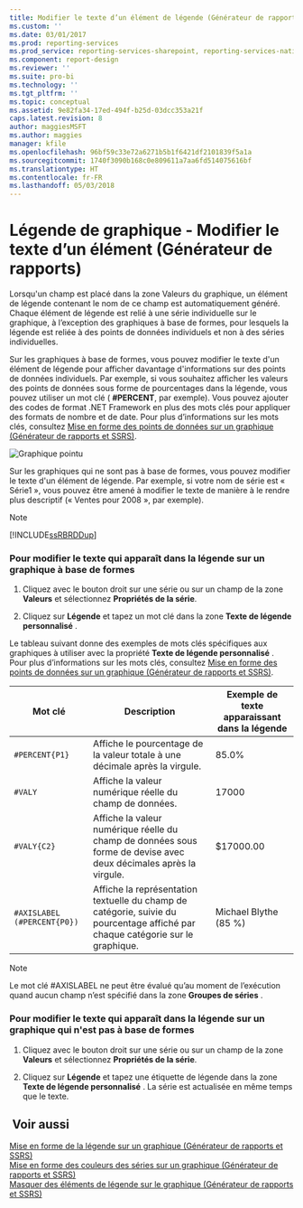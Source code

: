 ```yaml
---
title: Modifier le texte d’un élément de légende (Générateur de rapports et SSRS) | Microsoft Docs
ms.custom: ''
ms.date: 03/01/2017
ms.prod: reporting-services
ms.prod_service: reporting-services-sharepoint, reporting-services-native
ms.component: report-design
ms.reviewer: ''
ms.suite: pro-bi
ms.technology: ''
ms.tgt_pltfrm: ''
ms.topic: conceptual
ms.assetid: 9e82fa34-17ed-494f-b25d-03dcc353a21f
caps.latest.revision: 8
author: maggiesMSFT
ms.author: maggies
manager: kfile
ms.openlocfilehash: 96bf59c33e72a6271b5b1f6421df2101839f5a1a
ms.sourcegitcommit: 1740f3090b168c0e809611a7aa6fd514075616bf
ms.translationtype: HT
ms.contentlocale: fr-FR
ms.lasthandoff: 05/03/2018
---
```

# <a name="chart-legend---change-item-text-report-builder"></a>Légende de graphique - Modifier le texte d’un élément (Générateur de rapports)
  Lorsqu'un champ est placé dans la zone Valeurs du graphique, un élément de légende contenant le nom de ce champ est automatiquement généré. Chaque élément de légende est relié à une série individuelle sur le graphique, à l’exception des graphiques à base de formes, pour lesquels la légende est reliée à des points de données individuels et non à des séries individuelles.  
  
 Sur les graphiques à base de formes, vous pouvez modifier le texte d'un élément de légende pour afficher davantage d'informations sur des points de données individuels. Par exemple, si vous souhaitez afficher les valeurs des points de données sous forme de pourcentages dans la légende, vous pouvez utiliser un mot clé ( **#PERCENT**, par exemple). Vous pouvez ajouter des codes de format .NET Framework en plus des mots clés pour appliquer des formats de nombre et de date. Pour plus d’informations sur les mots clés, consultez [Mise en forme des points de données sur un graphique &#40;Générateur de rapports et SSRS&#41;](../../reporting-services/report-design/formatting-data-points-on-a-chart-report-builder-and-ssrs.md).  
  
 ![Graphique pointu](../../reporting-services/report-design/media/sharpchart.png "Graphique pointu")  
  
 Sur les graphiques qui ne sont pas à base de formes, vous pouvez modifier le texte d'un élément de légende. Par exemple, si votre nom de série est « Série1 », vous pouvez être amené à modifier le texte de manière à le rendre plus descriptif (« Ventes pour 2008 », par exemple).  
  
> [!NOTE]  
>  [!INCLUDE[ssRBRDDup](../../includes/ssrbrddup-md.md)]  
  
### <a name="to-modify-the-text-that-appears-in-the-legend-on-a-shape-chart"></a>Pour modifier le texte qui apparaît dans la légende sur un graphique à base de formes  
  
1.  Cliquez avec le bouton droit sur une série ou sur un champ de la zone **Valeurs** et sélectionnez **Propriétés de la série**.  
  
2.  Cliquez sur **Légende** et tapez un mot clé dans la zone **Texte de légende personnalisé** .  
  
 Le tableau suivant donne des exemples de mots clés spécifiques aux graphiques à utiliser avec la propriété **Texte de légende personnalisé** . Pour plus d’informations sur les mots clés, consultez [Mise en forme des points de données sur un graphique &#40;Générateur de rapports et SSRS&#41;](../../reporting-services/report-design/formatting-data-points-on-a-chart-report-builder-and-ssrs.md).  
  
|Mot clé|Description|Exemple de texte apparaissant dans la légende|  
|-------------|-----------------|---------------------------------------------------|  
|`#PERCENT{P1}`|Affiche le pourcentage de la valeur totale à une décimale après la virgule.|85.0%|  
|`#VALY`|Affiche la valeur numérique réelle du champ de données.|17000|  
|`#VALY{C2}`|Affiche la valeur numérique réelle du champ de données sous forme de devise avec deux décimales après la virgule.|$17000.00|  
|`#AXISLABEL (#PERCENT{P0})`|Affiche la représentation textuelle du champ de catégorie, suivie du pourcentage affiché par chaque catégorie sur le graphique.|Michael Blythe (85 %)|  
  
> [!NOTE]  
>  Le mot clé #AXISLABEL ne peut être évalué qu’au moment de l’exécution quand aucun champ n’est spécifié dans la zone **Groupes de séries** .  
  
### <a name="to-modify-the-text-that-appears-in-the-legend-on-a-non-shape-chart"></a>Pour modifier le texte qui apparaît dans la légende sur un graphique qui n'est pas à base de formes  
  
1.  Cliquez avec le bouton droit sur une série ou sur un champ de la zone **Valeurs** et sélectionnez **Propriétés de la série**.  
  
2.  Cliquez sur **Légende** et tapez une étiquette de légende dans la zone **Texte de légende personnalisé** . La série est actualisée en même temps que le texte.  
  
## <a name="see-also"></a> Voir aussi  
 [Mise en forme de la légende sur un graphique &#40;Générateur de rapports et SSRS&#41;](../../reporting-services/report-design/chart-legend-formatting-report-builder.md)   
 [Mise en forme des couleurs des séries sur un graphique &#40;Générateur de rapports et SSRS&#41;](../../reporting-services/report-design/formatting-series-colors-on-a-chart-report-builder-and-ssrs.md)   
 [Masquer des éléments de légende sur le graphique &#40;Générateur de rapports et SSRS&#41;](../../reporting-services/report-design/chart-legend-hide-items-report-builder.md)  
  
  
